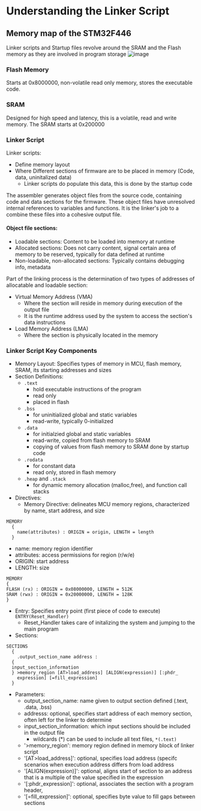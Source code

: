 # Understanding the Linker Script
## Memory map of the STM32F446
Linker scripts and Startup files revolve around the SRAM and the Flash memory as they are involved in program storage
![image](https://github.com/user-attachments/assets/63cdc72c-8b35-4fbb-a649-a91ad6dc5d3c)

### Flash Memory
Starts at 0x8000000, non-volatile read only memory, stores the executable code.

### SRAM
Designed for high speed and latency, this is a volatile, read and write memory. The SRAM starts at 0x200000

### Linker Script

Linker scripts: 
- Define memory layout
- Where Different sections of firmware are to be placed in memory (Code, data, uninitalized data)
  - Linker scripts do populate this data, this is done by the startup code

The assembler generates object files from the source code, containing code and data sections for the firmware. These object files have unresolved 
internal references to variables and functions. It is the linker's job to a combine these files into a cohesive output file.

#### Object file sections:
- Loadable sections: Content to be loaded into memory at runtime
- Allocated sections: Does not carry content, signal certain area of memory to be reserved, typically for data defined at runtime
- Non-loadable, non-allocated sections: Typically contains debugging info, metadata

Part of the linking process is the determination of two types of addresses of allocatable and loadable section:
- Virtual Memory Address (VMA)
  - Where the section will reside in memory during execution of the output file
  - It is the runtime address used by the system to access the section's data instructions
- Load Memory Address (LMA)
  - Where the section is physically located in the memory

### Linker Script Key Components
- Memory Layout: Specifies types of memory in MCU, flash memory, SRAM, its starting addresses and sizes
- Section Definitions:
  - ```.text``` 
    - hold executable instructions of the program
    - read only
    - placed in flash
  - ```.bss```
    - for uninitialized global and static variables
    - read-write, typically 0-initialized
  - ```.data```
    - for initialzied global and static variables
    - read-write, copied from flash memory to SRAM
    - copying of values from flash memory to SRAM done by startup code
  - ```.rodata```
    - for constant data
    - read only, stored in flash memory
  - ```.heap``` and ```.stack```
    - for dynamic memory allocation (malloc,free), and function call stacks
- Directives:
  - Memory Directive: delineates MCU memory regions, characterized by name, start address, and size
```
MEMORY
  {
    name(attributes) : ORIGIN = origin, LENGTH = length
  }
```
  - name: memory region identifier
  - attributes: access permissions for region (r/w/e)
  - ORIGIN: start address
  - LENGTH: size
```
MEMORY
{
FLASH (rx) : ORIGIN = 0x08000000, LENGTH = 512K
SRAM (rwx) : ORIGIN = 0x20000000, LENGTH = 128K
}
```
  - Entry: Specifies entry point (first piece of code to execute)
```ENTRY(Reset_Handler)```
    - Reset_Handler takes care of initalizing the system and jumping to the main program
  - Sections:
```
SECTIONS
  {
    .output_section_name address :
  {
  input_section_information
  } >memory_region [AT>load_address] [ALIGN(expression)] [:phdr_
    expression] [=fill_expression]
  }
```
   - Parameters:
     - output_section_name: name given to output section defined (.text, .data, .bss)
     - addresss: optional, specifies start address of each memory section, often left for the linker to determine
     - input_section_information: which input sections should be included in the output file
       - wildcards (*) can be used to include all text files, ```*(.text)```
     - '>memory_region': memory region defined in memory block of linker script
     - '[AT>load_address]': optional, specifies load address (specifc scenarios when execution address differs from load address
     - '[ALIGN(expression)]': optional, aligns start of section to an address that is a multiple of the value specified in the expression
     - '[:phdr_expression]': optional, associates the section with a program header,
     - '[=fill_expression]': optional, specifies byte value to fill gaps between sections 



